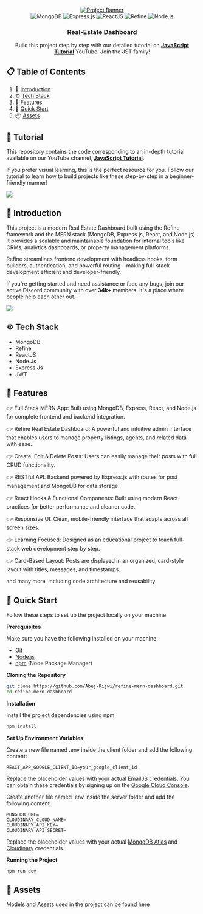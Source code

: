 <div align="center">
  <br />
    <a href="https://youtu.be/GFWTF6St-a8" target="_blank">
       <img src="https://i.ytimg.com/vi/k4lHXIzCEkM/hq720.jpg?sqp=-oaymwEhCK4FEIIDSFryq4qpAxMIARUAAAAAGAElAADIQj0AgKJD&rs=AOn4CLDMBYwHOzF4Z7k88AMBis45Vo4hAw" alt="Project Banner" />
    </a>
  <br />
  <div>
    <img src="https://img.shields.io/badge/MongoDB-4EA94B?style=for-the-badge&logo=mongodb&logoColor=white" alt="MongoDB" />
    <img src="https://img.shields.io/badge/Express.js-000000?style=for-the-badge&logo=express&logoColor=white" alt="Express.js" />
    <img src="https://img.shields.io/badge/React-087EA4?style=for-the-badge&logo=react&logoColor=white" alt="ReactJS" />
    <img src="https://img.shields.io/badge/Refine-FF0000?style=for-the-badge&logoColor=white" alt="Refine" />
    <img src="https://img.shields.io/badge/Node.js-FF9900?style=for-the-badge&logo=nodedotjs&logoColor=white" alt="Node.js" />
  </div>
  <h3 align="center">Real-Estate Dashboard</h3>
   <div align="center">
     Build this project step by step with our detailed tutorial on <a href="https://www.youtube.com/channel/UChz-VlXINivlDUpeOz9v5kg" target="_blank"><b>JavaScript Tutorial</b></a>           YouTube. Join the JST family!
    </div>
</div>

## 📋 <a name="table">Table of Contents</a>

1. 🤖 [Introduction](#introduction)
2. ⚙️ [Tech Stack](#tech-stack)
3. 🔋  [Features](#features)
4. 🤸 [Quick Start](#quick-start)
5. 📦 [Assets](#assets)


## 🚨 Tutorial

This repository contains the code corresponding to an in-depth tutorial available on our YouTube channel, <a href="https://www.youtube.com/channel/UChz-VlXINivlDUpeOz9v5kg" target="_blank"><b>JavaScript Tutorial</b></a>.

If you prefer visual learning, this is the perfect resource for you. Follow our tutorial to learn how to build projects like these step-by-step in a beginner-friendly manner!

<a href="https://youtu.be/GFWTF6St-a8" target="_blank"><img src="https://github.com/sujatagunale/EasyRead/assets/151519281/1736fca5-a031-4854-8c09-bc110e3bc16d" /></a>

## <a name="introduction">🤖 Introduction</a>

This project is a modern Real Estate Dashboard built using the Refine framework and the MERN stack (MongoDB, Express.js, React, and Node.js). It provides a scalable and maintainable foundation for internal tools like CRMs, analytics dashboards, or property management platforms.

Refine streamlines frontend development with headless hooks, form builders, authentication, and powerful routing – making full-stack development efficient and developer-friendly.

If you're getting started and need assistance or face any bugs, join our active Discord community with over **34k+** members. It's a place where people help each other out.

<a href="https://discord.com/invite/ZwbTTDWGF8" target="_blank"><img src="https://github.com/sujatagunale/EasyRead/assets/151519281/618f4872-1e10-42da-8213-1d69e486d02e" /></a>

## <a name="tech-stack">⚙️ Tech Stack</a>

- MongoDB
- Refine
- ReactJS
- Node.Js
- Express.Js
- JWT

## <a name="features">🔋 Features</a>

👉 Full Stack MERN App: Built using MongoDB, Express, React, and Node.js for complete frontend and backend integration.

👉 Refine Real Estate Dashboard: A powerful and intuitive admin interface that enables users to manage property listings, agents, and related data with ease.

👉 Create, Edit & Delete Posts: Users can easily manage their posts with full CRUD functionality.

👉 RESTful API: Backend powered by Express.js with routes for post management and MongoDB for data storage.

👉 React Hooks & Functional Components: Built using modern React practices for better performance and cleaner code.

👉 Responsive UI: Clean, mobile-friendly interface that adapts across all screen sizes.

👉 Learning Focused: Designed as an educational project to teach full-stack web development step by step.

👉 Card-Based Layout: Posts are displayed in an organized, card-style layout with titles, messages, and timestamps.

and many more, including code architecture and reusability

## <a name="quick-start">🤸 Quick Start</a>

Follow these steps to set up the project locally on your machine.

**Prerequisites**

Make sure you have the following installed on your machine:

- [Git](https://git-scm.com/)
- [Node.js](https://nodejs.org/en)
- [npm](https://www.npmjs.com/) (Node Package Manager)

**Cloning the Repository**

```bash
git clone https://github.com/Abej-Rijwi/refine-mern-dashboard.git
cd refine-mern-dashboard
```

**Installation**

Install the project dependencies using npm:

```bash
npm install
```

**Set Up Environment Variables**

Create a new file named .env inside the client folder and add the following content:

```env
REACT_APP_GOOGLE_CLIENT_ID=your_google_client_id
```

Replace the placeholder values with your actual EmailJS credentials. You can obtain these credentials by signing up on the [Google Cloud Console](https://console.cloud.google.com/).

Create another file named .env inside the server folder and add the following content:


```env
MONGODB_URL=
CLOUDINARY_CLOUD_NAME=
CLOUDINARY_API_KEY=
CLOUDINARY_API_SECRET=
```

Replace the placeholder values with your actual [MongoDB Atlas](https://cloud.mongodb.com/) and [Cloudinary](https://console.cloudinary.com/) credentials.

**Running the Project**

```bash
npm run dev
```

## <a name="assets">🔗 Assets</a>

Models and Assets used in the project can be found [here](https://drive.google.com/drive/u/2/folders/12ebOzoBKiZuNtE66AQAVb_cd6n_5MXaF)
